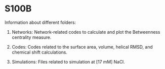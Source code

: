 # S100B
Information about different folders:

1. Networks: Network-related codes to calculate and plot the Betweenness centrality measure.

2. Codes: Codes related to the surface area, volume, helical RMSD, and chemical shift calculations.

3. Simulations: Files related to simulation at [17 mM] NaCl.

